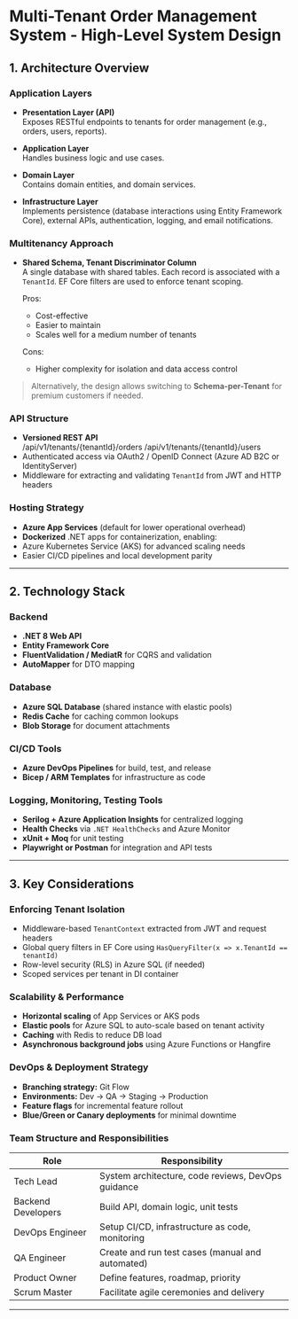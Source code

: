 # Multi-Tenant Order Management System - High-Level System Design

## 1. Architecture Overview

### Application Layers

- **Presentation Layer (API)**  
  Exposes RESTful endpoints to tenants for order management (e.g., orders, users, reports).
  
- **Application Layer**  
  Handles business logic and use cases.

- **Domain Layer**  
  Contains domain entities, and domain services.

- **Infrastructure Layer**  
  Implements persistence (database interactions using Entity Framework Core), external APIs, authentication, logging, and email notifications.

### Multitenancy Approach

- **Shared Schema, Tenant Discriminator Column**  
  A single database with shared tables. Each record is associated with a `TenantId`. EF Core filters are used to enforce tenant scoping.

  Pros:
  - Cost-effective
  - Easier to maintain
  - Scales well for a medium number of tenants

  Cons:
  - Higher complexity for isolation and data access control

> Alternatively, the design allows switching to **Schema-per-Tenant** for premium customers if needed.

### API Structure

- **Versioned REST API**  
/api/v1/tenants/{tenantId}/orders
/api/v1/tenants/{tenantId}/users
- Authenticated access via OAuth2 / OpenID Connect (Azure AD B2C or IdentityServer)
- Middleware for extracting and validating `TenantId` from JWT and HTTP headers

### Hosting Strategy

- **Azure App Services** (default for lower operational overhead)
- **Dockerized** .NET apps for containerization, enabling:
- Azure Kubernetes Service (AKS) for advanced scaling needs
- Easier CI/CD pipelines and local development parity

---

## 2. Technology Stack

### Backend
- **.NET 8 Web API**
- **Entity Framework Core**
- **FluentValidation / MediatR** for CQRS and validation
- **AutoMapper** for DTO mapping

### Database
- **Azure SQL Database** (shared instance with elastic pools)
- **Redis Cache** for caching common lookups
- **Blob Storage** for document attachments

### CI/CD Tools
- **Azure DevOps Pipelines** for build, test, and release
- **Bicep / ARM Templates** for infrastructure as code

### Logging, Monitoring, Testing Tools
- **Serilog + Azure Application Insights** for centralized logging
- **Health Checks** via `.NET HealthChecks` and Azure Monitor
- **xUnit + Moq** for unit testing
- **Playwright or Postman** for integration and API tests

---

## 3. Key Considerations

### Enforcing Tenant Isolation

- Middleware-based `TenantContext` extracted from JWT and request headers
- Global query filters in EF Core using `HasQueryFilter(x => x.TenantId == tenantId)`
- Row-level security (RLS) in Azure SQL (if needed)
- Scoped services per tenant in DI container

### Scalability & Performance

- **Horizontal scaling** of App Services or AKS pods
- **Elastic pools** for Azure SQL to auto-scale based on tenant activity
- **Caching** with Redis to reduce DB load
- **Asynchronous background jobs** using Azure Functions or Hangfire

### DevOps & Deployment Strategy

- **Branching strategy:** Git Flow
- **Environments:** Dev → QA → Staging → Production
- **Feature flags** for incremental feature rollout
- **Blue/Green or Canary deployments** for minimal downtime

### Team Structure and Responsibilities

| Role | Responsibility |
|------|----------------|
| Tech Lead | System architecture, code reviews, DevOps guidance |
| Backend Developers | Build API, domain logic, unit tests |
| DevOps Engineer | Setup CI/CD, infrastructure as code, monitoring |
| QA Engineer | Create and run test cases (manual and automated) |
| Product Owner | Define features, roadmap, priority |
| Scrum Master | Facilitate agile ceremonies and delivery |

---

